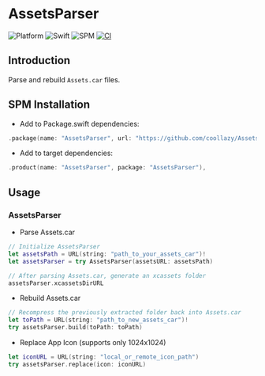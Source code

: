 # AssetsParser

![Platform](https://img.shields.io/badge/platform-macOS-blue)
![Swift](https://img.shields.io/badge/Swift-5.9-orange)
![SPM](https://img.shields.io/badge/SPM-Supported-green)
[![CI](https://github.com/coollazy/AssetsParser/actions/workflows/ci.yml/badge.svg)](https://github.com/coollazy/AssetsParser/actions/workflows/ci.yml)

## Introduction

Parse and rebuild `Assets.car` files.

## SPM Installation

- Add to Package.swift dependencies:

```swift
.package(name: "AssetsParser", url: "https://github.com/coollazy/AssetsParser.git", from: "1.0.1"),
```

- Add to target dependencies:

```swift
.product(name: "AssetsParser", package: "AssetsParser"),
```

## Usage

### AssetsParser

- Parse Assets.car

```swift
// Initialize AssetsParser
let assetsPath = URL(string: "path_to_your_assets_car")!
let assetsParser = try AssetsParser(assetsURL: assetsPath)

// After parsing Assets.car, generate an xcassets folder
assetsParser.xcassetsDirURL
```

- Rebuild Assets.car

```swift
// Recompress the previously extracted folder back into Assets.car
let toPath = URL(string: "path_to_new_assets_car")!
try assetsParser.build(toPath: toPath)
```

- Replace App Icon (supports only 1024x1024)

```swift
let iconURL = URL(string: "local_or_remote_icon_path")
try assetsParser.replace(icon: iconURL)
```
